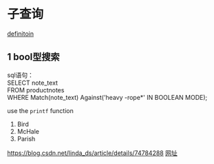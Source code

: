 # 子查询 #

[definitoin](https://baike.baidu.com/item/%E5%AD%90%E6%9F%A5%E8%AF%A2)


## 1 bool型搜索 ##

sql语句：   
SELECT note_text  
FROM productnotes  
WHERE Match(note_text) Against('heavy -rope*' IN BOOLEAN MODE);

use the `printf` function

<ol>
<li>Bird</li>
<li>McHale</li>
<li>Parish</li>
</ol>
          
<https://blog.csdn.net/linda_ds/article/details/74784288>
[网址](https://blog.csdn.net/linda_ds/article/details/74784288)
